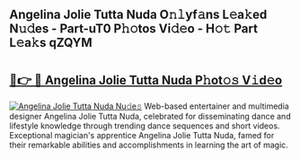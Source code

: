 ## Angelina Jolie Tutta Nuda O𝚗𝚕yf𝚊ns L𝚎a𝚔ed N𝚞𝚍es - Part-uT0 P𝚑𝚘tos Vi𝚍𝚎o - H𝚘𝚝 Part L𝚎a𝚔s qZQYM

# <h2><a href="http://kfba77.oniu.top/?m=Angelina+Jolie+Tutta+Nuda">🔗👉 🔴 Angelina Jolie Tutta Nuda P𝚑ot𝚘𝚜 V𝚒d𝚎o</a></h2>

[![Angelina Jolie Tutta Nuda Nu𝚍e𝚜](https://i.imgur.com/0qMVB7G.gif)](http://kfba77.oniu.top/?m=Angelina+Jolie+Tutta+Nuda)
Web-based entertainer and multimedia designer Angelina Jolie Tutta Nuda, celebrated for disseminating dance and lifestyle knowledge through trending dance sequences and short videos. Exceptional magician's apprentice Angelina Jolie Tutta Nuda, famed for their remarkable abilities and accomplishments in learning the art of magic.  
